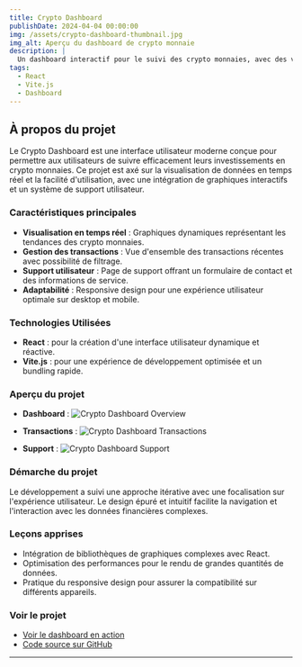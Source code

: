 ```yaml
---
title: Crypto Dashboard
publishDate: 2024-04-04 00:00:00
img: /assets/crypto-dashboard-thumbnail.jpg
img_alt: Aperçu du dashboard de crypto monnaie
description: |
  Un dashboard interactif pour le suivi des crypto monnaies, avec des visualisations de données et un support utilisateur intégré, réalisé avec Vite.js et React.
tags:
  - React
  - Vite.js
  - Dashboard
---
```


## À propos du projet

Le Crypto Dashboard est une interface utilisateur moderne conçue pour permettre aux utilisateurs de suivre efficacement leurs investissements en crypto monnaies. Ce projet est axé sur la visualisation de données en temps réel et la facilité d'utilisation, avec une intégration de graphiques interactifs et un système de support utilisateur.

### Caractéristiques principales

- **Visualisation en temps réel** : Graphiques dynamiques représentant les tendances des crypto monnaies.
- **Gestion des transactions** : Vue d'ensemble des transactions récentes avec possibilité de filtrage.
- **Support utilisateur** : Page de support offrant un formulaire de contact et des informations de service.
- **Adaptabilité** : Responsive design pour une expérience utilisateur optimale sur desktop et mobile.

### Technologies Utilisées

- **React** : pour la création d'une interface utilisateur dynamique et réactive.
- **Vite.js** : pour une expérience de développement optimisée et un bundling rapide.

### Aperçu du projet

- **Dashboard** :
  ![Crypto Dashboard Overview](/assets/crypto-dashboard-overview.jpg)

- **Transactions** :
  ![Crypto Dashboard Transactions](/assets/crypto-dashboard-transactions.jpg)

- **Support** :
  ![Crypto Dashboard Support](/assets/crypto-dashboard-support.jpg)

### Démarche du projet

Le développement a suivi une approche itérative avec une focalisation sur l'expérience utilisateur. Le design épuré et intuitif facilite la navigation et l'interaction avec les données financières complexes.

### Leçons apprises

- Intégration de bibliothèques de graphiques complexes avec React.
- Optimisation des performances pour le rendu de grandes quantités de données.
- Pratique du responsive design pour assurer la compatibilité sur différents appareils.

### Voir le projet

- [Voir le dashboard en action](https://crypto-dashboard-ms.vercel.app/)
- [Code source sur GitHub](https://github.com/Mathieu-Soussignan/Crypto_dashboard)

---
